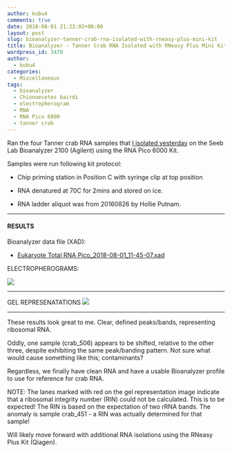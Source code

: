```yaml
---
author: kubu4
comments: true
date: 2018-08-01 21:23:02+00:00
layout: post
slug: bioanalyzer-tanner-crab-rna-isolated-with-rneasy-plus-mini-kit
title: Bioanalyzer - Tanner Crab RNA Isolated with RNeasy Plus Mini Kit
wordpress_id: 3470
author:
  - kubu4
categories:
  - Miscellaneous
tags:
  - bioanalyzer
  - Chionoecetes bairdi
  - electropherogram
  - RNA
  - RNA Pico 6000
  - tanner crab
---
```


Ran the four Tanner crab RNA samples that [I isolated yesterday](https://robertslab.github.io/sams-notebook/2018/07/31/rna-isolation-tanner-crab-hemolymph-using-rneasy-plus-mini-kit.html) on the Seeb Lab Bioanalyzer 2100 (Agilent) using the RNA Pico 6000 Kit.

Samples were run following kit protocol:





  * Chip priming station in Position C with syringe clip at top position



  * RNA denatured at 70C for 2mins and stored on ice.



  * RNA ladder aliquot was from 20160826 by Hollie Putnam.






* * *





#### RESULTS





Bioanalyzer data file (XAD):





  * [Eukaryote Total RNA Pico_2018-08-01_11-45-07.xad](https://owl.fish.washington.edu/Athaliana/20180801_bioanalyzer_crab_RNA/Eukaryote%20Total%20RNA%20Pico_2018-08-01_11-45-07.xad)



ELECTROPHEROGRAMS:

![](https://owl.fish.washington.edu/Athaliana/20180801_bioanalyzer_crab_RNA/20180801_bioanalyzer_crab_electropherogram.jpg)



* * *



GEL REPRESENATATIONS
![](https://owl.fish.washington.edu/Athaliana/20180801_bioanalyzer_crab_RNA/20180801_bioanalyzer_crab_gel.jpg)



* * *



These results look great to me. Clear, defined peaks/bands, representing ribosomal RNA.

Oddly, one sample (crab_506) appears to be shifted, relative to the other three, despite exhibiting the same peak/banding pattern. Not sure what would cause something like this; contaminants?

Regardless, we finally have clean RNA and have a usable Bioanalyzer profile to use for reference for crab RNA.

NOTE: The lanes marked with red on the gel representation image indicate that a ribosomal integrity number (RIN) could not be calculated. This is to be expected! The RIN is based on the expectation of two rRNA bands. The anomaly is sample crab_451 - a RIN was actually determined for that sample!

Will likely move forward with additional RNA isolations using the RNeasy Plus Kit (Qiagen).
